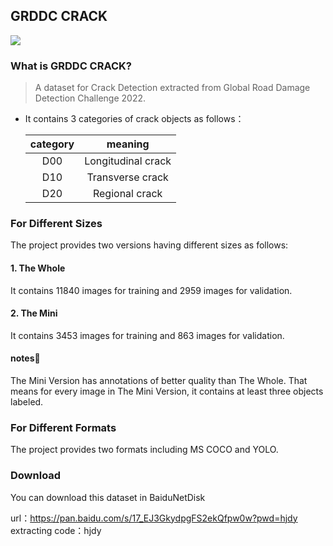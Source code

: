 ## GRDDC CRACK

![](https://image-bed-hjd.oss-cn-nanjing.aliyuncs.com/Markdown/%E8%A3%82%E7%BC%9D.svg)

### What is GRDDC CRACK?

>  A dataset for Crack Detection extracted from Global Road Damage Detection Challenge 2022.

- It contains 3 categories of crack objects as follows：

    | category |      meaning       |
    | :------: | :----------------: |
    |   D00    | Longitudinal crack |
    |   D10    |  Transverse crack  |
    |   D20    |   Regional crack   |

### For Different Sizes

The project provides two versions having different sizes as follows: 

#### 1. The Whole

It contains 11840 images for training and 2959 images for validation.

#### 2. The Mini

It contains 3453 images for training and 863 images for validation.

#### notes:notebook_with_decorative_cover:

The Mini Version has annotations of better quality than The Whole. That means for every image in The Mini Version,  it contains at least three objects labeled.

### For Different Formats

The project provides two formats including MS COCO and YOLO.

### Download

You can download this dataset in BaiduNetDisk

url：https://pan.baidu.com/s/17_EJ3GkydpgFS2ekQfpw0w?pwd=hjdy 
extracting code：hjdy



